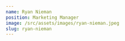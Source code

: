 ```yaml
---
name: Ryan Nieman
position: Marketing Manager
image: /src/assets/images/ryan-nieman.jpeg
slug: ryan-nieman
---
```

